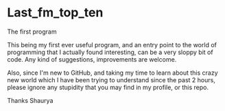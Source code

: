 # Last_fm_top_ten
The first program

This being my first ever useful program, and an entry point to the world of programming that I actually found interesting, can be a very sloppy bit of code. 
Any kind of suggestions, improvements are welcome.

Also, since I'm new to GitHub, and taking my time to learn about this crazy new world which I have been trying to understand since the past 2 hours, please ignore any stupidity that you may find in my profile, or this repo.

Thanks
Shaurya
